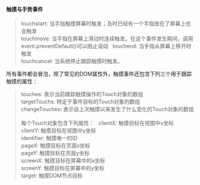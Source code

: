 #### 触摸与手势事件
> touchstart: 当手指触摸屏幕时触发；及时已经有一个手指放在了屏幕上也会触发  
touchmove: 当手指在屏幕上滑动时连续触发。在这个事件发生期间，调用event.preventDefault()可以阻止滚动  
touchend: 当手指从屏幕上移开时触发  
touchcancel: 当系统停止跟踪触摸时触发。

所有事件都会冒泡，除了常见的DOM属性外，触摸事件还包含下列三个用于跟踪触摸的属性：
> touches: 表示当前跟踪触摸操作的Touch对象的数组    
targetTouchs: 特定于事件目标的Touch对象的数组    
changeTouches: 表示自上次触摸以来发生了什么变化的Touch对象的数组    
每个Touch对象包含下列属性：  
clientX: 触摸目标在视图中x坐标  
clientY: 触摸目标在视图中y坐标  
identifier: 触摸唯一的ID  
pageX: 触摸目标在页面x坐标  
pageY: 触摸目标在页面y坐标  
screenX: 触摸目标在屏幕中的x坐标  
screenY: 触摸目标在屏幕中的y坐标  
target: 触摸DOM节点目标  
